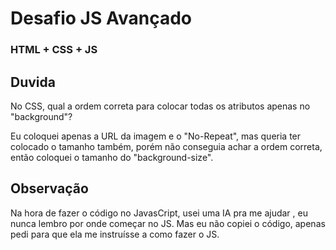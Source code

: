 # Desafio JS Avançado
### HTML + CSS + JS

## Duvida
No CSS, qual a ordem correta para colocar todas os atributos apenas no "background"?

Eu coloquei apenas a URL da imagem e o "No-Repeat", mas queria ter colocado o tamanho também, porém não conseguia achar a ordem correta, então coloquei o tamanho do "background-size".

## Observação

Na hora de fazer o código no JavasCript, usei uma IA pra me ajudar , eu nunca lembro por onde começar no JS. Mas eu não copiei o código, apenas pedi para que ela me instruísse a como fazer o JS.